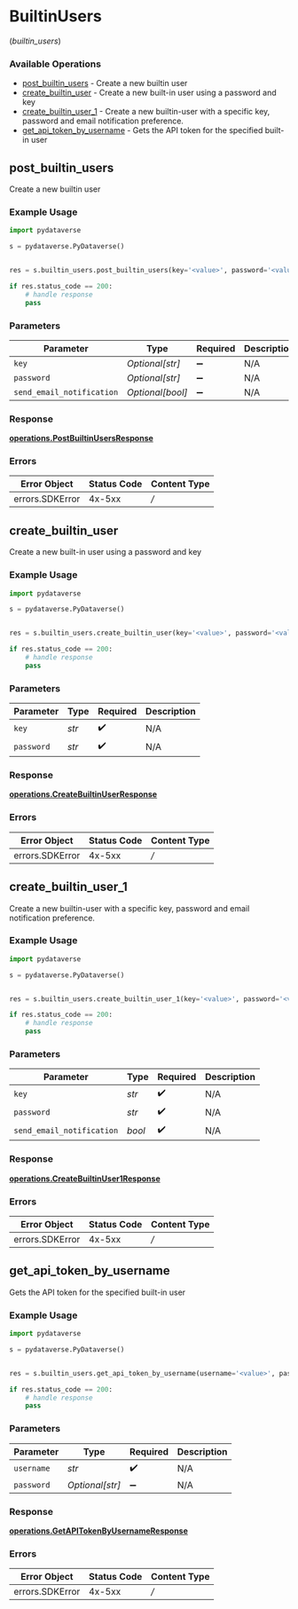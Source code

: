 # BuiltinUsers
(*builtin_users*)

### Available Operations

* [post_builtin_users](#post_builtin_users) - Create a new builtin user
* [create_builtin_user](#create_builtin_user) - Create a new built-in user using a password and key
* [create_builtin_user_1](#create_builtin_user_1) - Create a new builtin-user with a specific key, password and email notification preference.
* [get_api_token_by_username](#get_api_token_by_username) - Gets the API token for the specified built-in user

## post_builtin_users

Create a new builtin user

### Example Usage

```python
import pydataverse

s = pydataverse.PyDataverse()


res = s.builtin_users.post_builtin_users(key='<value>', password='<value>', send_email_notification=False)

if res.status_code == 200:
    # handle response
    pass
```

### Parameters

| Parameter                 | Type                      | Required                  | Description               |
| ------------------------- | ------------------------- | ------------------------- | ------------------------- |
| `key`                     | *Optional[str]*           | :heavy_minus_sign:        | N/A                       |
| `password`                | *Optional[str]*           | :heavy_minus_sign:        | N/A                       |
| `send_email_notification` | *Optional[bool]*          | :heavy_minus_sign:        | N/A                       |


### Response

**[operations.PostBuiltinUsersResponse](../../models/operations/postbuiltinusersresponse.md)**
### Errors

| Error Object    | Status Code     | Content Type    |
| --------------- | --------------- | --------------- |
| errors.SDKError | 4x-5xx          | */*             |

## create_builtin_user

Create a new built-in user using a password and key

### Example Usage

```python
import pydataverse

s = pydataverse.PyDataverse()


res = s.builtin_users.create_builtin_user(key='<value>', password='<value>')

if res.status_code == 200:
    # handle response
    pass
```

### Parameters

| Parameter          | Type               | Required           | Description        |
| ------------------ | ------------------ | ------------------ | ------------------ |
| `key`              | *str*              | :heavy_check_mark: | N/A                |
| `password`         | *str*              | :heavy_check_mark: | N/A                |


### Response

**[operations.CreateBuiltinUserResponse](../../models/operations/createbuiltinuserresponse.md)**
### Errors

| Error Object    | Status Code     | Content Type    |
| --------------- | --------------- | --------------- |
| errors.SDKError | 4x-5xx          | */*             |

## create_builtin_user_1

Create a new builtin-user with a specific key, password and email notification preference.

### Example Usage

```python
import pydataverse

s = pydataverse.PyDataverse()


res = s.builtin_users.create_builtin_user_1(key='<value>', password='<value>', send_email_notification=False)

if res.status_code == 200:
    # handle response
    pass
```

### Parameters

| Parameter                 | Type                      | Required                  | Description               |
| ------------------------- | ------------------------- | ------------------------- | ------------------------- |
| `key`                     | *str*                     | :heavy_check_mark:        | N/A                       |
| `password`                | *str*                     | :heavy_check_mark:        | N/A                       |
| `send_email_notification` | *bool*                    | :heavy_check_mark:        | N/A                       |


### Response

**[operations.CreateBuiltinUser1Response](../../models/operations/createbuiltinuser1response.md)**
### Errors

| Error Object    | Status Code     | Content Type    |
| --------------- | --------------- | --------------- |
| errors.SDKError | 4x-5xx          | */*             |

## get_api_token_by_username

Gets the API token for the specified built-in user

### Example Usage

```python
import pydataverse

s = pydataverse.PyDataverse()


res = s.builtin_users.get_api_token_by_username(username='<value>', password='<value>')

if res.status_code == 200:
    # handle response
    pass
```

### Parameters

| Parameter          | Type               | Required           | Description        |
| ------------------ | ------------------ | ------------------ | ------------------ |
| `username`         | *str*              | :heavy_check_mark: | N/A                |
| `password`         | *Optional[str]*    | :heavy_minus_sign: | N/A                |


### Response

**[operations.GetAPITokenByUsernameResponse](../../models/operations/getapitokenbyusernameresponse.md)**
### Errors

| Error Object    | Status Code     | Content Type    |
| --------------- | --------------- | --------------- |
| errors.SDKError | 4x-5xx          | */*             |
